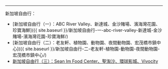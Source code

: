 ---
新加坡自由行：
* [新加坡自由行（一）：ABC River Valley、新達城、金沙賭場、濱海灣花園、珍寶海鮮]({{ site.baseurl }}/新加坡自由行-一-abc-river-valley-新達城-金沙賭場-濱海灣花園-珍寶海鮮/)
* [新加坡自由行（二）：老友軒、植物園、動物園、夜間動物園、宏茂橋市鎮中心]({{ site.baseurl }}/新加坡自由行-二-老友軒-植物園-動物園-夜間動物園-宏茂橋市鎮中心/)
* [新加坡自由行（三）：Sean Im Food Center、聖淘沙、環球影城、Vivocity](https://roulesophy.github.io/新加坡自由行-三-sean-im-food-center-聖淘沙-環球影城-vivocity/)